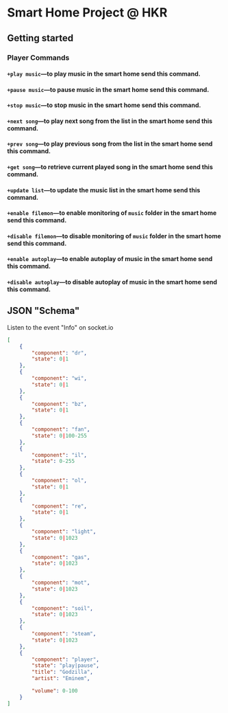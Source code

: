 # Smart Home Project @ HKR

## Getting started

### **Player Commands**
#### `+play music`—to play music in the smart home send this command.
#### `+pause music`—to pause music in the smart home send this command.
#### `+stop music`—to stop music in the smart home send this command.
#### `+next song`—to play next song from the list in the smart home send this command.
#### `+prev song`—to play previous song from the list in the smart home send this command.
#### `+get song`—to retrieve current played song in the smart home send this command.
#### `+update list`—to update the music list in the smart home send this command.
#### `+enable filemon`—to enable monitoring of `music` folder in the smart home send this command.
#### `+disable filemon`—to disable monitoring of `music` folder in the smart home send this command.
#### `+enable autoplay`—to enable autoplay of music in the smart home send this command.
#### `+disable autoplay`—to disable autoplay of music in the smart home send this command.

## JSON "Schema"

Listen to the event "Info" on socket.io

```json
[
    {
        "component": "dr",
        "state": 0|1
    },
    {
        "component": "wi",
        "state": 0|1
    },
    {
        "component": "bz",
        "state": 0|1
    },
    {
        "component": "fan",
        "state": 0|100-255
    },
    {
        "component": "il",
        "state": 0-255
    },
    {
        "component": "ol",
        "state": 0|1
    },
    {
        "component": "re",
        "state": 0|1
    },
    {
        "component": "light",
        "state": 0|1023
    },
    {
        "component": "gas",
        "state": 0|1023
    },
    {
        "component": "mot",
        "state": 0|1023
    },
    {
        "component": "soil",
        "state": 0|1023
    },
    {
        "component": "steam",
        "state": 0|1023
    },
    {
        "component": "player",
        "state": "play|pause",
        "title": "Godzilla",
        "artist": "Eminem",

        "volume": 0-100
    }
]
```